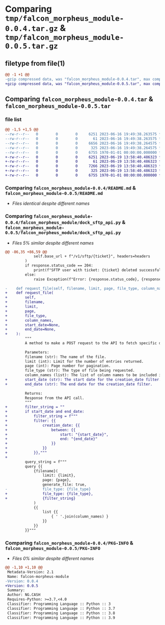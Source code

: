 # Comparing `tmp/falcon_morpheus_module-0.0.4.tar.gz` & `tmp/falcon_morpheus_module-0.0.5.tar.gz`

## filetype from file(1)

```diff
@@ -1 +1 @@
-gzip compressed data, was "falcon_morpheus_module-0.0.4.tar", max compression
+gzip compressed data, was "falcon_morpheus_module-0.0.5.tar", max compression
```

## Comparing `falcon_morpheus_module-0.0.4.tar` & `falcon_morpheus_module-0.0.5.tar`

### file list

```diff
@@ -1,5 +1,5 @@
--rw-r--r--   0        0        0     6251 2023-06-16 19:49:38.263575 falcon_morpheus_module-0.0.4/README.md
--rw-r--r--   0        0        0       61 2023-06-16 19:49:38.263575 falcon_morpheus_module-0.0.4/falcon_morpheus_module/__init__.py
--rw-r--r--   0        0        0     6656 2023-06-16 19:49:38.264575 falcon_morpheus_module-0.0.4/falcon_morpheus_module/dock_sftp_api.py
--rw-r--r--   0        0        0      325 2023-06-16 19:49:38.264575 falcon_morpheus_module-0.0.4/pyproject.toml
--rw-r--r--   0        0        0     6755 1970-01-01 00:00:00.000000 falcon_morpheus_module-0.0.4/PKG-INFO
+-rw-r--r--   0        0        0     6251 2023-06-19 13:58:40.486323 falcon_morpheus_module-0.0.5/README.md
+-rw-r--r--   0        0        0       61 2023-06-19 13:58:40.486323 falcon_morpheus_module-0.0.5/falcon_morpheus_module/__init__.py
+-rw-r--r--   0        0        0     7266 2023-06-19 13:58:40.486323 falcon_morpheus_module-0.0.5/falcon_morpheus_module/dock_sftp_api.py
+-rw-r--r--   0        0        0      325 2023-06-19 13:58:40.486323 falcon_morpheus_module-0.0.5/pyproject.toml
+-rw-r--r--   0        0        0     6755 1970-01-01 00:00:00.000000 falcon_morpheus_module-0.0.5/PKG-INFO
```

### Comparing `falcon_morpheus_module-0.0.4/README.md` & `falcon_morpheus_module-0.0.5/README.md`

 * *Files identical despite different names*

### Comparing `falcon_morpheus_module-0.0.4/falcon_morpheus_module/dock_sftp_api.py` & `falcon_morpheus_module-0.0.5/falcon_morpheus_module/dock_sftp_api.py`

 * *Files 5% similar despite different names*

```diff
@@ -86,35 +86,59 @@
             self.base_url + f"/v1/sftp/{ticket}", headers=headers
         )
         if response.status_code == 204:
             print(f"SFTP user with ticket: {ticket} deleted successfully.")
         else:
             raise Exception(f"Error: {response.status_code}, {response.text}")
 
-    def request_file(self, filename, limit, page, file_type, column_names):
+    def request_file(
+        self,
+        filename,
+        limit,
+        page,
+        file_type,
+        column_names,
+        start_date=None,
+        end_date=None,
+    ):
         """
         A method to make a POST request to the API to fetch specific data.
 
         Parameters:
         filename (str): The name of the file.
         limit (int): Limit for the number of entries returned.
         page (int): Page number for pagination.
         file_type (str): The type of file being requested.
         column_names (list): The list of column names to be included in the response.
+        start_date (str): The start date for the creation_date filter.
+        end_date (str): The end date for the creation_date filter.
 
         Returns:
         Response from the API call.
         """
+        filter_string = ""
+        if start_date and end_date:
+            filter_string = f"""
+            filter: {{
+                creation_date: {{
+                    between: {{
+                        start: "{start_date}",
+                        end: "{end_date}"
+                    }}
+                }}
+            }},"""
+
         query_string = f"""
         query {{
             {filename}(
                 limit: {limit},
                 page: {page},
                 generate_file: true,
-                file_type: {file_type}
+                file_type: {file_type},
+                {filter_string}
             )
             {{
                 list {{
                     { ' '.join(column_names) }
                 }}
             }}
         }}"""
```

### Comparing `falcon_morpheus_module-0.0.4/PKG-INFO` & `falcon_morpheus_module-0.0.5/PKG-INFO`

 * *Files 0% similar despite different names*

```diff
@@ -1,10 +1,10 @@
 Metadata-Version: 2.1
 Name: falcon-morpheus-module
-Version: 0.0.4
+Version: 0.0.5
 Summary: 
 Author: NG.CASH
 Requires-Python: >=3.7,<4.0
 Classifier: Programming Language :: Python :: 3
 Classifier: Programming Language :: Python :: 3.7
 Classifier: Programming Language :: Python :: 3.8
 Classifier: Programming Language :: Python :: 3.9
```

